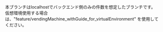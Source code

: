 本ブランチはlocalhostでバックエンド側のみの件数を想定したブランチです。
仮想環境使用する場合は、"feature/vendingMachine_withGuide_for_virtualEnvironment" を使用してください。

